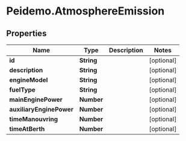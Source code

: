 # Peidemo.AtmosphereEmission

## Properties
Name | Type | Description | Notes
------------ | ------------- | ------------- | -------------
**id** | **String** |  | [optional] 
**description** | **String** |  | [optional] 
**engineModel** | **String** |  | [optional] 
**fuelType** | **String** |  | [optional] 
**mainEnginePower** | **Number** |  | [optional] 
**auxiliaryEnginePower** | **Number** |  | [optional] 
**timeManouvring** | **Number** |  | [optional] 
**timeAtBerth** | **Number** |  | [optional] 


